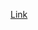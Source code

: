 [Link](https://docs.google.com/document/d/16lAFYZQAn9KCuvZLbLJu34X7SKeLyGIzKsE4zQ_ck1A/edit?usp=drive_link)
